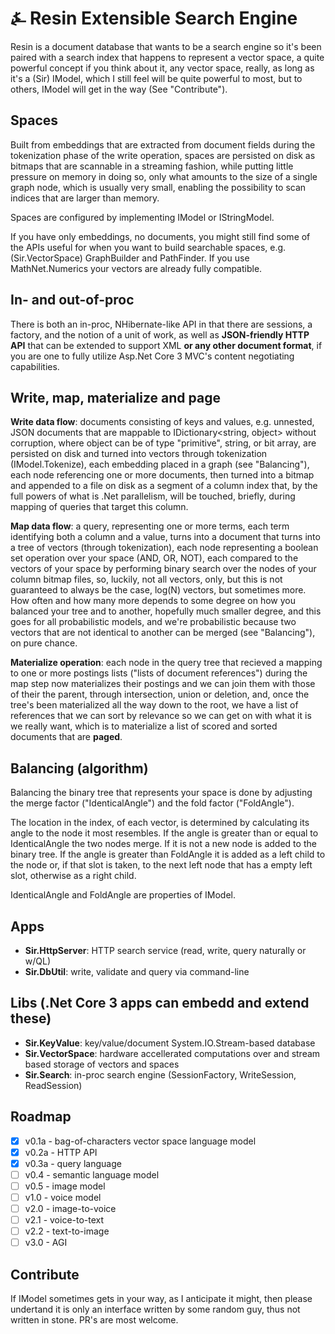 # &#9084; Resin Extensible Search Engine

Resin is a document database that wants to be a search engine so it's been paired with a search index that happens to represent a vector space, a quite powerful concept if you think about it, any vector space, really, as long as it's a (Sir) IModel, which I still feel will be quite powerful to most, but to others, IModel will get in the way (See "Contribute").

## Spaces

Built from embeddings that are extracted from document fields during the tokenization phase of the write operation, spaces are
persisted on disk as bitmaps that are scannable in a streaming fashion, while putting little pressure on memory in doing so, only what amounts to the size of a single graph node, which is usually very small, enabling the possibility to scan indices that are larger than memory. 

Spaces are configured by implementing IModel or IStringModel.

If you have only embeddings, no documents, you might still find some of the APIs useful for when you
want to build searchable spaces, e.g. (Sir.VectorSpace) GraphBuilder and PathFinder. If you use MathNet.Numerics your vectors are already fully compatible. 

## In- and out-of-proc

There is both an in-proc, NHibernate-like API in that there are sessions, a factory, and the notion of a unit of work, as well as __JSON-friendly HTTP API__ that can be extended to support XML __or any other document format__, if you are one to fully utilize Asp.Net Core 3 MVC's content negotiating capabilities.

## Write, map, materialize and page

__Write data flow__: documents consisting of keys and values, e.g. unnested, JSON documents that are mappable to IDictionary<string, object> without corruption, where object can be of type "primitive", string, or bit array, are persisted on disk and turned into vectors through tokenization (IModel.Tokenize), each embedding placed in a graph (see "Balancing"), each node referencing one or more documents, then turned into a bitmap and appended to a file on disk as a segment of a column index that, by the full powers of what is .Net parallelism, will be touched, briefly, during mapping of queries that target this column.

__Map data flow__: a query, representing one or more terms, each term identifying both a column and a value, turns into a document that turns into a tree of vectors (through tokenization), each node representing a boolean set operation over your space (AND, OR, NOT), each compared to the vectors of your space by performing binary search over the nodes of your column bitmap files, so, luckily, not all vectors, only, but this is not guaranteed to always be the case, log(N) vectors, but sometimes more. How often and how many more depends to some degree on how you balanced your tree and to another, hopefully much smaller degree, and this goes for all probabilistic models, and we're probabilistic because two vectors that are not identical to another can be merged (see "Balancing"), on pure chance.

__Materialize operation__: each node in the query tree that recieved a mapping to one or more postings lists ("lists of document references") during the map step now materializes their postings and we can join them with those of their the parent, through intersection, union or deletion, and, once the tree's been materialized all the way down to the root, we have a list of references that we can sort by relevance so we can get on with what it is we really want, which is to materialize a list of scored and sorted documents that are __paged__.

## Balancing (algorithm)

Balancing the binary tree that represents your space is done by adjusting the merge factor ("IdenticalAngle") and the fold factor ("FoldAngle"). 

The location in the index, of each vector, is determined by calculating its angle to the node it most resembles. If the angle is greater than or equal to IdenticalAngle the two nodes merge. If it is not a new node is added to the binary tree. If the angle is greater than FoldAngle it is added as a left child to the node or, if that slot is taken, to the next left node that has a empty left slot, otherwise as a right child.

IdenticalAngle and FoldAngle are properties of IModel.

## Apps

- __Sir.HttpServer__: HTTP search service (read, write, query naturally or w/QL)
- __Sir.DbUtil__: write, validate and query via command-line

## Libs (.Net Core 3 apps can embedd and extend these)

- __Sir.KeyValue__: key/value/document System.IO.Stream-based database
- __Sir.VectorSpace__: hardware accellerated computations over and stream based storage of vectors and spaces
- __Sir.Search__: in-proc search engine (SessionFactory, WriteSession, ReadSession)

## Roadmap

- [x] v0.1a - bag-of-characters vector space language model
- [x] v0.2a - HTTP API
- [x] v0.3a - query language
- [ ] v0.4 - semantic language model
- [ ] v0.5 - image model
- [ ] v1.0 - voice model
- [ ] v2.0 - image-to-voice
- [ ] v2.1 - voice-to-text
- [ ] v2.2 - text-to-image
- [ ] v3.0 - AGI

## Contribute

If IModel sometimes gets in your way, as I anticipate it might, then please undertand it is only an interface written by some random guy, thus not written in stone. PR's are most welcome.
